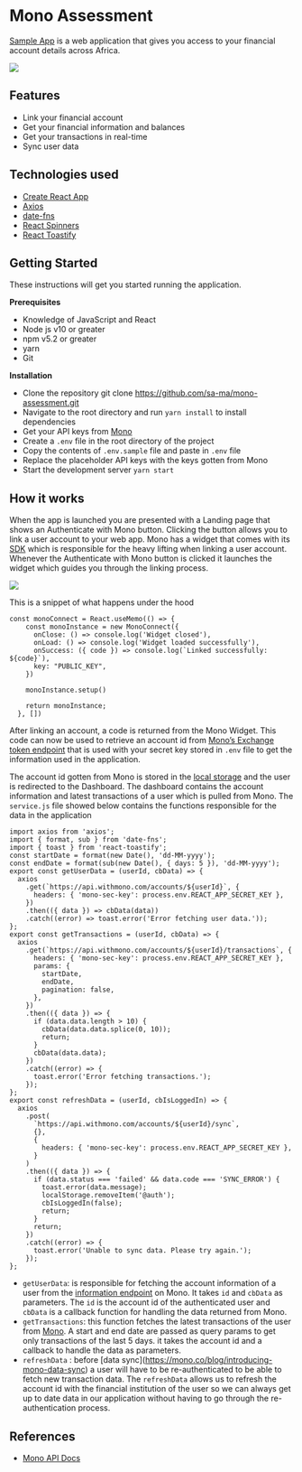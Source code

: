 # Mono Assessment

[Sample App](https://mono-assessment.vercel.app/) is a web application that gives you access to your financial account details across Africa.

![](https://paper-attachments.dropbox.com/s_67D2BE97616EF0FA524F4EB785CA9931B6D14C2C62B847C844884501BC23709E_1611626949785_image.png)

## Features

- Link your financial account
- Get your financial information and balances
- Get your transactions in real-time
- Sync user data

## Technologies used

- [Create React App](https://create-react-app.dev/docs/getting-started/)
- [Axios](https://www.npmjs.com/package/axios)
- [date-fns](https://date-fns.org/)
- [React Spinners](https://www.npmjs.com/package/react-spinners)
- [React Toastify](https://www.npmjs.com/package/react-toastify)

## Getting Started

These instructions will get you started running the application.

**Prerequisites**

- Knowledge of JavaScript and React
- Node js v10 or greater
- npm v5.2 or greater
- yarn
- Git

**Installation**

- Clone the repository
  git clone https://github.com/sa-ma/mono-assessment.git
- Navigate to the root directory and run `yarn install` to install dependencies
- Get your API keys from [Mono](https://docs.mono.co/docs/sign-up)
- Create a `.env` file in the root directory of the project
- Copy the contents of `.env.sample` file and paste in `.env` file
- Replace the placeholder API keys with the keys gotten from Mono
- Start the development server `yarn start`

## How it works

When the app is launched you are presented with a Landing page that shows an Authenticate with Mono button. Clicking the button allows you to link a user account to your web app. Mono has a widget that comes with its [SDK](https://github.com/withmono/connect.js) which is responsible for the heavy lifting when linking a user account. Whenever the Authenticate with Mono button is clicked it launches the widget which guides you through the linking process.

![](https://paper-attachments.dropbox.com/s_67D2BE97616EF0FA524F4EB785CA9931B6D14C2C62B847C844884501BC23709E_1611648819028_image.png)

This is a snippet of what happens under the hood

    const monoConnect = React.useMemo(() => {
        const monoInstance = new MonoConnect({
          onClose: () => console.log('Widget closed'),
          onLoad: () => console.log('Widget loaded successfully'),
          onSuccess: ({ code }) => console.log(`Linked successfully: ${code}`),
          key: "PUBLIC_KEY",
        })

        monoInstance.setup()

        return monoInstance;
      }, [])

After linking an account, a code is returned from the Mono Widget. This code can now be used to retrieve an account id from [Mono’s Exchange token endpoint](https://docs.mono.co/reference#authentication-endpoint) that is used with your secret key stored in `.env` file to get the information used in the application.

The account id gotten from Mono is stored in the [local storage](https://developer.mozilla.org/en-US/docs/Web/API/Window/localStorage) and the user is redirected to the Dashboard. The dashboard contains the account information and latest transactions of a user which is pulled from Mono. The `service.js` file showed below contains the functions responsible for the data in the application

    import axios from 'axios';
    import { format, sub } from 'date-fns';
    import { toast } from 'react-toastify';
    const startDate = format(new Date(), 'dd-MM-yyyy');
    const endDate = format(sub(new Date(), { days: 5 }), 'dd-MM-yyyy');
    export const getUserData = (userId, cbData) => {
      axios
        .get(`https://api.withmono.com/accounts/${userId}`, {
          headers: { 'mono-sec-key': process.env.REACT_APP_SECRET_KEY },
        })
        .then(({ data }) => cbData(data))
        .catch((error) => toast.error('Error fetching user data.'));
    };
    export const getTransactions = (userId, cbData) => {
      axios
        .get(`https://api.withmono.com/accounts/${userId}/transactions`, {
          headers: { 'mono-sec-key': process.env.REACT_APP_SECRET_KEY },
          params: {
            startDate,
            endDate,
            pagination: false,
          },
        })
        .then(({ data }) => {
          if (data.data.length > 10) {
            cbData(data.data.splice(0, 10));
            return;
          }
          cbData(data.data);
        })
        .catch((error) => {
          toast.error('Error fetching transactions.');
        });
    };
    export const refreshData = (userId, cbIsLoggedIn) => {
      axios
        .post(
          `https://api.withmono.com/accounts/${userId}/sync`,
          {},
          {
            headers: { 'mono-sec-key': process.env.REACT_APP_SECRET_KEY },
          }
        )
        .then(({ data }) => {
          if (data.status === 'failed' && data.code === 'SYNC_ERROR') {
            toast.error(data.message);
            localStorage.removeItem('@auth');
            cbIsLoggedIn(false);
            return;
          }
          return;
        })
        .catch((error) => {
          toast.error('Unable to sync data. Please try again.');
        });
    };

- `getUserData`: is responsible for fetching the account information of a user from the [information endpoint](https://api.withmono.com/accounts/id) on Mono. It takes `id` and `cbData` as parameters. The `id` is the account id of the authenticated user and `cbData` is a callback function for handling the data returned from Mono.
- `getTransactions`: this function fetches the latest transactions of the user from [Mono](https://docs.mono.co/reference#transactions). A start and end date are passed as query params to get only transactions of the last 5 days. it takes the account id and a callback to handle the data as parameters.
- `refreshData` : before \[data sync\](https://mono.co/blog/introducing-mono-data-sync) a user will have to be re-authenticated to be able to fetch new transaction data. The `refreshData` allows us to refresh the account id with the financial institution of the user so we can always get up to date data in our application without having to go through the re-authentication process.

## References

- [Mono API Docs](https://docs.mono.co/)
